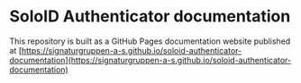 # SoloID Authenticator documentation
This repository is built as a GitHub Pages documentation website published at [https://signaturgruppen-a-s.github.io/soloid-authenticator-documentation](https://signaturgruppen-a-s.github.io/soloid-authenticator-documentation)

